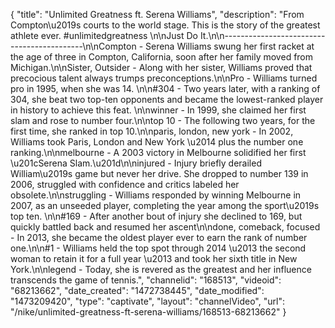 {
    "title": "Unlimited Greatness ft. Serena Williams",
    "description": "From Compton\u2019s courts to the world stage. This is the story of the greatest athlete ever. #unlimitedgreatness \n\nJust Do It.\n\n-------------------------------------------\n\nCompton - Serena Williams swung her first racket at the age of three in Compton, California, soon after her family moved from Michigan.\n\nSister, Outsider - Along with her sister, Williams proved that precocious talent always trumps preconceptions.\n\nPro - Williams turned pro in 1995, when she was 14. \n\n#304 - Two years later, with a ranking of 304, she beat two top-ten opponents and became the lowest-ranked player in history to achieve this feat. \n\nwinner - In 1999, she claimed her first slam and rose to number four.\n\ntop 10 - The following two years, for the first time, she ranked in top 10.\n\nparis, london, new york - In 2002, Williams took Paris, London and New York \u2014 plus the number one ranking.\n\nmelbourne - A 2003 victory in Melbourne solidified her first \u201cSerena Slam.\u201d\n\ninjured - Injury briefly derailed William\u2019s game but never her drive. She dropped to number 139 in 2006, struggled with confidence and critics labeled her obsolete.\n\nstruggling - Williams responded by winning Melbourne in 2007, as an unseeded player, completing the year among the sport\u2019s top ten. \n\n#169 - After another bout of injury she declined to 169, but quickly battled back and resumed her ascent\n\ndone, comeback, focused - In 2013, she became the oldest player ever to earn the rank of number one.\n\n#1 - Williams held the top spot through 2014 \u2013 the second woman to retain it for a full year \u2013 and took her sixth title in New York.\n\nlegend - Today, she is revered as the greatest and her influence transcends the game of tennis.",
    "channelid": "168513",
    "videoid": "68213662",
    "date_created": "1472738445",
    "date_modified": "1473209420",
    "type": "captivate",
    "layout": "channelVideo",
    "url": "\/nike\/unlimited-greatness-ft-serena-williams\/168513-68213662"
}